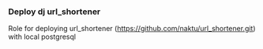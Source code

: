 ### Deploy dj url_shortener

Role for deploying url_shortener (https://github.com/naktu/url_shortener.git) with local postgresql